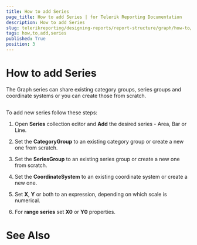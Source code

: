 ```yaml
---
title: How to add Series
page_title: How to add Series | for Telerik Reporting Documentation
description: How to add Series
slug: telerikreporting/designing-reports/report-structure/graph/how-to/how-to-add-series
tags: how,to,add,series
published: True
position: 3
---
```


# How to add Series



The Graph series can share existing category groups, series groups and coordinate systems or you can create those from scratch.

## 

To add new series follow these steps:

1. Open __Series__ collection editor and __Add__ the desired series - Area, Bar or Line.             

1. Set the __CategoryGroup__ to an existing category group or create a new one from scratch.             

1. Set the __SeriesGroup__ to an existing series group or create a new one from scratch.             

1. Set the __CoordinateSystem__ to an existing coordinate system or create a new one.             

1. Set __X__, __Y__ or both to an expression, depending on which scale is numerical.             

1. For __range series__ set __X0__ or __Y0__ properties.             

# See Also

